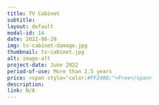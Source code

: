 ```yaml
---
title: TV Cabinet
subtitle:
layout: default
modal-id: 14
date: 2022-06-28
img: tv-cabinet-damage.jpg
thumbnail: tv-cabinet.jpg
alt: image-alt
project-date: June 2022
period-of-use: More than 2.5 years
price: <span style="color:#FF2400;">Free</span>
description:
link: N/A
---
```

